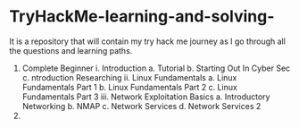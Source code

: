 # TryHackMe-learning-and-solving-
It is a repository that will contain my try hack me journey as I go through all the questions and learning paths.

1. Complete Beginner
   i. Introduction
     a. Tutorial
     b. Starting Out In Cyber Sec
     c. ntroduction Researching
   ii. Linux Fundamentals
     a. Linux Fundamentals Part 1
     b. Linux Fundamentals Part 2
     c. Linux Fundamentals Part 3
   iii. Network Exploitation Basics
     a. Introductory Networking
     b. NMAP
     c. Network Services
     d. Network Services 2
3. 
